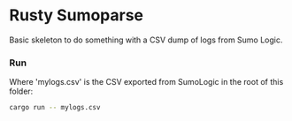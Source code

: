 # Rusty Sumoparse
Basic skeleton to do something with a CSV dump of logs from Sumo Logic.

### Run
Where 'mylogs.csv' is the CSV exported from SumoLogic in the root of this
folder:
```bash
cargo run -- mylogs.csv
```
